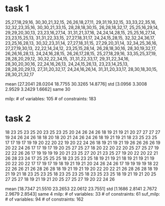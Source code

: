 # task 1
25,27,18,29,16,
30,30,21,32,15,
26,26,18,27,11,
29,31,19,32,15,
33,33,22,35,16,
32,32,23,35,16,
30,30,21,33,15,
28,28,18,30,15,
26,28,18,32,17,
25,25,16,29,14,
29,29,20,30,13,
23,23,16,27,14,
31,31,21,37,16,
24,24,14,28,15,
25,25,16,27,14,
23,23,15,25,13,
31,31,22,33,15,
27,27,18,31,17,
24,24,15,28,15,
32,32,24,36,17,
23,25,16,28,13,
30,32,23,31,14,
27,27,18,31,15,
27,29,20,31,14,
32,34,25,36,16,
27,27,19,30,13,
22,22,14,24,12,
23,25,15,28,14,
26,28,18,30,16,
28,30,19,32,17,
26,26,16,28,13,
24,24,16,28,15,
26,26,17,28,15,
25,27,18,29,16,
33,35,25,37,19,
28,28,20,29,12,
30,32,22,34,15,
31,31,22,33,17,
29,31,22,34,16,
28,30,20,30,16,
22,24,16,26,13,
24,24,15,26,13,
23,23,14,25,13,
28,28,20,29,13,
27,31,20,32,17,
24,24,16,26,14,
31,31,20,33,17,
28,30,18,30,15,
28,30,21,32,17

mean [27.2041   28.0204   18.7755   30.3265   14.8776]
std [3.0956    3.3008    2.9529    3.2429    1.6662]
same 30

milp: # of variables: 105  # of constraints: 183

# task 2
18 23 25 23 25
20 23 25 23 25
20 24 26 24 26
18 19 21 19 21
20 27 27 27 27
19 24 26 24 26
18 18 20 18 20
21 24 26 24 26
18 19 21 19 21
18 23 25 23 25
17 17 19 17 19
19 20 22 20 22
19 20 22 24 26
18 19 21 19 21
19 26 26 26 26
19 20 22 24 26
17 17 19 17 19
20 25 27 25 27
18 20 22 20 22
20 25 27 25 27
19 22 22 26 26
17 19 19 19 19
20 21 23 25 27
20 21 23 25 27
19 20 22 20 22
21 26 28 23 24
17 25 25 25 25
18 23 25 23 25
18 19 21 19 21
18 19 21 19 21
19 20 22 20 22
17 17 19 17 19
18 19 21 19 21
20 24 26 24 26
17 19 19 19 19
18 22 22 26 26
21 26 28 26 28
18 19 21 19 21
19 20 22 20 22
21 26 28 26 28
18 19 21 19 21
18 23 25 23 25
18 23 25 23 25
18 23 25 23 25
18 19 21 19 21
20 25 27 25 27
18 19 21 19 21
20 25 27 25 27
19 20 22 24 26

mean [18.7347   21.5510   23.2653   22.0612   23.7551]
std [1.1686    2.8141    2.7672    2.9679    2.8543]
same 4
milp: # of variables: 33 # of constraints: 61
suf_milp: # of variables: 94 # of constraints: 162